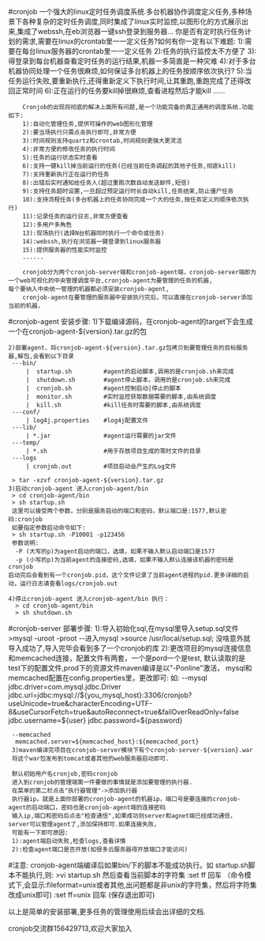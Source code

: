 #cronjob
        一个强大的linux定时任务调度系统.多台机器协作调度定义任务,多种场景下各种复杂的定时任务调度,同时集成了linux实时监控,以图形化的方式展示出来,集成了webssh,在eb浏览器一键ssh登录到服务器...
        你是否有定时执行任务计划的需求,需要在linux的crontab里一一定义任务?如何有你一定有以下难题:
        1):需要在每台linux服务器的crontab里一一定义任务
        2):任务的执行监控太不方便了
        3):得登录到每台机器查看定时任务的运行结果,机器一多简直是一种灾难
        4):对于多台机器协同处理一个任务很麻烦,如何保证多台机器上的任务按顺序依次执行?
        5):当任务运行失败,要重新执行,还得重新定义下执行时间,让其重跑,重跑完成了还得改回正常时间
        6):正在运行的任务要kill掉很麻烦,查看进程然后才能kill
        ......
        
        Cronjob的出现将彻底的解决上面所有问题,是一个功能完备的真正通用的调度系统.功能如下:
        1):自动化管理任务,提供可操作的web图形化管理
        2):要当场执行只需点击执行即可,非常方便
        3):时间规则支持quartz和crontab,时间规则更强大更灵活
        4):非常方便的修改任务的执行时间
        5):任务的运行状态实时查看
        6):支持一键kill掉当前运行的任务(已经当前任务调起的其他子任务,彻底kill)
        7):支持重新执行正在运行的任务
        8):出错后实时通知给任务人(超过重跑次数自动发送邮件,短信)
        9):支持任务超时设置,一旦超过预定运行时长自动kill,任务结束,防止僵尸任务
        10):支持流程任务(多台机器上的任务协同完成一个大的任务,按任务定义的顺序依次执行)
        11):记录任务的运行日志,非常方便查看
        12):多用户多角色
        13):现场执行(选择N台机器同时执行一个命令或任务)
        14):webssh,执行在浏览器一键登录到linux服务器
        15):提供服务器的性能实时监控
        ......
      
        cronjob分为两个cronjob-server端和cronjob-agent端，cronjob-server端即为一个web可视化的中央管理调度平台,cronjob-agent为要管理的任务的机器,
    每个要纳入中央统一管理的机器都必须安装cronjob-agent,
        cronjob-agent在要管理的服务器中安装执行完后，可以直接在cronjob-server添加当前的机器，

#cronjob-agent 安装步骤:
    1)下载编译源码，在cronjob-agent的target下会生成一个在cronjob-agent-${version}.tar.gz的包
    
    2)部署agent，将cronjob-agent-${version}.tar.gz包拷贝到要管理任务的目标服务器,解包,会看到以下目录
     ---bin/
         |  startup.sh         #agent的启动脚本,调用的是cronjob.sh来完成
         |  shutdown.sh        #agent停止脚本，调用的是cronjob.sh来完成
         |  cronjob.sh         #agent控制启动|停止的脚本
         |  monitor.sh         #实时监控获取数据需要的脚本,由系统调度
         |  kill.sh            #kill任务时需要的脚本,由系统调度
     ---conf/
         | log4j.properties    #log4j配置文件
     ---lib/
         | *.jar               #agent运行需要的jar文件
     ---temp/
         | *.sh                #用于存放项目生成的零时文件的目录
     ---logs
         | cronjob.out         #项目启动会产生的Log文件
     
     > tar -xzvf cronjob-agent-${version}.tar.gz
    3)启动cronjob-agent 进入cronjob-agent/bin
     > cd cronjob-agent/bin
     > sh startup.sh
     这里可以接受两个参数，分别是服务启动的端口和密码，默认端口是:1577,默认密码:cronjob
     如要指定参数启动命令如下:
     > sh startup.sh -P10001 -p123456
     参数说明:
      -P (大写的p)为agent启动的端口，选填，如果不输入默认启动端口是1577
      -p (小写的p)为当前agent的连接密码,选填，如果不输入默认连接该机器的密码是cronjob
    启动完后会看到有一个cronjob.pid，这个文件记录了当前agent进程的pid.更多详细的启动，运行日志请查看logs/cronjob.out
       
    4)停止cronjob-agent 进入cronjob-agent/bin 执行：
      > cd cronjob-agent/bin
      > sh shutdown.sh
     
     
#cronjob-server 部署步骤:
     1):导入初始化sql,在mysql里导入setup.sql文件
     >mysql -uroot -proot   --进入mysql
     >source /usr/local/setup.sql;
     没啥意外就导入成功了,导入完毕会看到多了一个cronjob的库
     2):更改项目的mysql连接信息和memcached连接，配置文件有两套，一个是pord一个是test,
     默认读取的是test下的配置文件,prod下的资源文件maven编译是以"-Ponline"激活，
     mysql和memcached配置在config.properties里，更改即可:
     如:
     --mysql
     jdbc.driver=com.mysql.jdbc.Driver
     jdbc.url=jdbc:mysql://${you_mysql_host}:3306/cronjob?useUnicode=true&characterEncoding=UTF-8&useCursorFetch=true&autoReconnect=true&failOverReadOnly=false
     jdbc.username=${user}
     jdbc.password=${password}
    
     --memcached
      memcached.server=${memcached_host}:${memcached_port}
     3)maven编译完项目在cronjob-server模块下有个cronjob-server-${version}.war
     将这个war包发布到tomcat或者其他的web服务器启动即可.
     
     默认初始用户名cronjob,密码cronjob
     进入到cronjob的管理端第一件要做的事情就是添加要管理的执行器.
     在菜单的第二栏点击"执行器管理"->添加执行器
     执行器ip，就是上面你部署的cronjob-agent的机器ip，端口号是要连接的cronjob-agent的启动端口，密码也是cronjob-agent端的连接密码
     输入ip,端口和密码后点击"检查通信",如果成功则server和agnet端已经成功通信，server可以管理agent了,添加保持即可.如果连接失败，
     可能有一下即可原因:
     1):agent端启动失败,检查logs,查看详情
     2):检查agent端口是否开放(如很多云服务器得开放端口才能访问)
  
#注意:
      cronjob-agent端编译后如果bin/下的脚本不能成功执行。如 startup.sh脚本不能执行,则:
      >vi startup.sh
      然后查看当前脚本的字符集
      :set ff 回车 （命令模式下,会显示:fileformat=unix或者其他,出问题都是非unix的字符集，然后将字符集改成unix即可)
      :set ff=unix 回车 (保存退出即可)
    
  以上是简单的安装部署,更多任务的管理使用后续会出详细的文档.
  
  cronjob交流群156429713,欢迎大家加入
    
    
    
    
